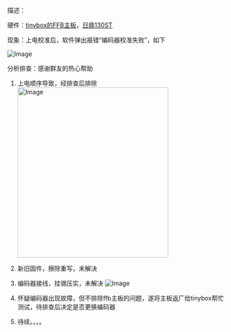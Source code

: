 描述：

硬件：[tinybox的FFB主板](https://www.bilibili.com/video/BV16x4y1E7Rp/)，[日鼎130ST](https://item.taobao.com/item.htm?abbucket=19&detail_redpacket_pop=true&id=822527432183&ltk2=1752458532071po55jek9bpb1sl4zrzj0qh&ns=1&priceTId=undefined&query=%E6%97%A5%E9%BC%8E%E4%BC%BA%E6%9C%8D%E7%94%B5%E6%9C%BA&skuId=5753980093427&spm=a21n57.1.hoverItem.3&utparam=%7B%22aplus_abtest%22%3A%22c3644bad980e884ace4d98b55c45da77%22%7D&xxc=taobaoSearch) 

现象：上电校准后，软件弹出报错“编码器校准失败”，如下

![Image](https://github.com/user-attachments/assets/49382b5c-80f9-4bb0-97a2-6647f6121f6e)

分析排查：感谢群友的热心帮助

1. 上电顺序导致，经排查后排除<img width="345" height="390" alt="Image" src="https://github.com/user-attachments/assets/c466b973-2f79-4287-bd24-6c2acf6ee80f" />
2. 新旧固件，擦除重写，未解决
3. 编码器接线，挂锡压实，未解决
![Image](https://github.com/user-attachments/assets/b9967223-58ec-4fd8-ac34-249b75aeeaa9)

4. 怀疑编码器出现故障，但不排除ffb主板的问题，遂将主板返厂给tinybox帮忙测试，待排查后决定是否更换编码器
5. 待续。。。。



